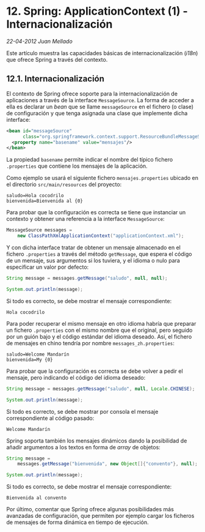 # 12. Spring: ApplicationContext (1) - Internacionalización

_22-04-2012_ _Juan Mellado_

Este artículo muestra las capacidades básicas de internacionalización (_i18n_) que ofrece Spring a través del contexto.

## 12.1. Internacionalización

El contexto de Spring ofrece soporte para la internacionalización de aplicaciones a través de la interface ```MessageSource```. La forma de acceder a ella es declarar un _bean_ que se llame ```messageSource``` en el fichero (o clase) de configuración y que tenga asignada una clase que implemente dicha interface:

```xml
<bean id="messageSource"
      class="org.springframework.context.support.ResourceBundleMessageSource">
  <property name="basename" value="mensajes"/>
</bean>
```

La propiedad ```basename``` permite indicar el nombre del típico fichero ```.properties``` que contiene los mensajes de la aplicación.

Como ejemplo se usará el siguiente fichero ```mensajes.properties``` ubicado en el directorio ```src/main/resources``` del proyecto:

```properties
saludo=Hola cocodrilo
bienvenida=Bienvenida al {0}
```

Para probar que la configuración es correcta se tiene que instanciar un contexto y obtener una referencia a la interface ```MessageSource```:

```java
MessageSource messages =
    new ClassPathXmlApplicationContext("applicationContext.xml");
```

Y con dicha interface tratar de obtener un mensaje almacenado en el fichero ```.properties``` a través del método ```getMessage```, que espera el código de un mensaje, sus argumentos si los tuviera, y el idioma o nulo para especificar un valor por defecto:

```java
String message = messages.getMessage("saludo", null, null);

System.out.println(message);
```

Si todo es correcto, se debe mostrar el mensaje correspondiente:

```text
Hola cocodrilo
```

Para poder recuperar el mismo mensaje en otro idioma habría que preparar un fichero ```.properties``` con el mismo nombre que el original, pero seguido por un guión bajo y el código estándar del idioma deseado. Así, el fichero de mensajes en chino tendría por nombre ```messages_zh.properties```:

```properties
saludo=Welcome Mandarín
bienvenida=My {0}
```

Para probar que la configuración es correcta se debe volver a pedir el mensaje, pero indicando el código del idioma deseado:

```java
String message = messages.getMessage("saludo", null, Locale.CHINESE);

System.out.println(message);
```

Si todo es correcto, se debe mostrar por consola el mensaje correspondiente al código pasado:

```text
Welcome Mandarín
```

Spring soporta también los mensajes dinámicos dando la posibilidad de añadir argumentos a los textos en forma de _array_ de objetos:

```java
String message =
    messages.getMessage("bienvenida", new Object[]{"convento"}, null);

System.out.println(message);
```

Si todo es correcto, se debe mostrar el mensaje correspondiente:

```text
Bienvenida al convento
```

Por último, comentar que Spring ofrece algunas posibilidades más avanzadas de configuración, que permiten por ejemplo cargar los ficheros de mensajes de forma dinámica en tiempo de ejecución.
